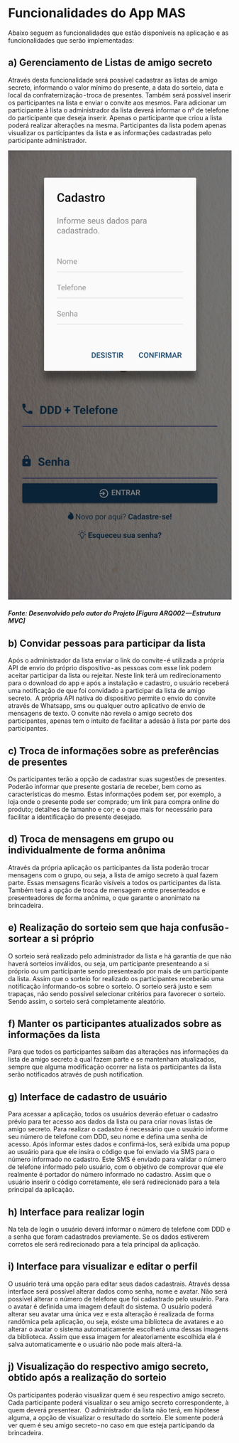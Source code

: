 # Funcionalidades do App MAS
Abaixo seguem as funcionalidades que estão disponíveis na aplicação e as funcionalidades que serão implementadas:

## a) Gerenciamento de Listas de amigo secreto
Através desta funcionalidade será possível cadastrar as listas de amigo secreto, informando o valor mínimo do presente, a data do sorteio, data e local da confraternização - troca de presentes. Também será possível inserir os participantes na lista e enviar o convite aos mesmos. Para adicionar um participante à lista o administrador da lista deverá informar o nº de telefone do participante que deseja inserir. Apenas o participante que criou a lista poderá realizar alterações na mesma. Participantes da lista podem apenas visualizar os participantes da lista e as informações cadastradas pelo participante administrador.

![Preview](images/functionality/FUN001.png?raw=true "Figura ARQ002 — Estrutura MVC")
<h5>Fonte: Desenvolvido pelo autor do Projeto [Figura ARQ002 — Estrutura MVC]</h5>

## b) Convidar pessoas para participar da lista
Após o administrador da lista enviar o link do convite - é utilizada a própria API de envio do próprio dispositivo - as pessoas com esse link podem aceitar participar da lista ou rejeitar. Neste link terá um redirecionamento para o download do app e após a instalação e cadastro, o usuário receberá uma notificação de que foi convidado a participar da lista de amigo secreto. 
A própria API nativa do dispositivo permite o envio do convite através de Whatsapp, sms ou qualquer outro aplicativo de envio de mensagens de texto.
O convite não revela o amigo secreto dos participantes, apenas tem o intuito de facilitar a adesão à lista por parte dos participantes.

## c) Troca de informações sobre as preferências de presentes
Os participantes terão a opção de cadastrar suas sugestões de presentes. Poderão informar que presente gostaria de receber, bem como as características do mesmo. Estas informações podem ser, por exemplo, a loja onde o presente pode ser comprado; um link para compra online do produto; detalhes de tamanho e cor; e o que mais for necessário para facilitar a identificação do presente desejado.

## d) Troca de mensagens em grupo ou individualmente de forma anônima
Através da própria aplicação os participantes da lista poderão trocar mensagens com o grupo, ou seja, a lista de amigo secreto à qual fazem parte. Essas mensagens ficarão visíveis a todos os participantes da lista. Também terá a opção de troca de mensagem entre presenteados e presenteadores de forma anônima, o que garante o anonimato na brincadeira.

## e) Realização do sorteio sem que haja confusão - sortear a si próprio
O sorteio será realizado pelo administrador da lista e há garantia de que não haverá sorteios inválidos, ou seja, um participante presenteando a si próprio ou um participante sendo presenteado por mais de um participante da lista. Assim que o sorteio for realizado os participantes receberão uma notificação informando-os sobre o sorteio.
O sorteio será justo e sem trapaças, não sendo possível selecionar critérios para favorecer o sorteio. Sendo assim, o sorteio será completamente aleatório.

## f) Manter os participantes atualizados sobre as informações da lista
Para que todos os participantes saibam das alterações nas informações da lista de amigo secreto à qual fazem parte e se mantenham atualizados, sempre que alguma modificação ocorrer na lista os participantes da lista serão notificados através de push notification.

## g) Interface de cadastro de usuário
Para acessar a aplicação, todos os usuários deverão efetuar o cadastro prévio para ter acesso aos dados da lista ou para criar novas listas de amigo secreto.
Para realizar o cadastro é necessário que o usuário informe seu número de telefone com DDD, seu nome e defina uma senha de acesso. Após informar estes dados e confirmá-los, será exibida uma popup ao usuário para que ele insira o código que foi enviado via SMS para o número informado no cadastro.
Este SMS é enviado para validar o número de telefone informado pelo usuário, com o objetivo de comprovar que ele realmente é portador do número informado no cadastro. Assim que o usuário inserir o código corretamente, ele será redirecionado para a tela principal da aplicação.

## h) Interface para realizar login
Na tela de login o usuário deverá informar o número de telefone com DDD e a senha que foram cadastrados previamente. Se os dados estiverem corretos ele será redirecionado para a tela principal da aplicação.

## i) Interface para visualizar e editar o perfil
O usuário terá uma opção para editar seus dados cadastrais. Através dessa interface será possível alterar dados como senha, nome e avatar. Não será possível alterar o número de telefone que foi cadastrado pelo usuário.
Para o avatar é definida uma imagem default do sistema. O usuário poderá alterar seu avatar uma única vez e esta alteração é realizada de forma randômica pela aplicação, ou seja, existe uma biblioteca de avatares e ao alterar o avatar o sistema automaticamente escolherá uma dessas imagens da biblioteca. Assim que essa imagem for aleatoriamente escolhida ela é salva automaticamente e o usuário não pode mais alterá-la.

## j) Visualização do respectivo amigo secreto, obtido após a realização do sorteio
Os participantes poderão visualizar quem é seu respectivo amigo secreto. Cada participante poderá visualizar o seu amigo secreto correspondente, à quem deverá presentear. 
O administrador da lista não terá, em hipótese alguma, a opção de visualizar o resultado do sorteio. Ele somente poderá ver quem é seu amigo secreto - no caso em que esteja participando da brincadeira.
